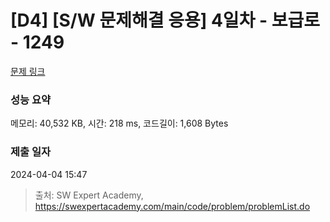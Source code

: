 # [D4] [S/W 문제해결 응용] 4일차 - 보급로 - 1249 

[문제 링크](https://swexpertacademy.com/main/code/problem/problemDetail.do?contestProbId=AV15QRX6APsCFAYD) 

### 성능 요약

메모리: 40,532 KB, 시간: 218 ms, 코드길이: 1,608 Bytes

### 제출 일자

2024-04-04 15:47



> 출처: SW Expert Academy, https://swexpertacademy.com/main/code/problem/problemList.do